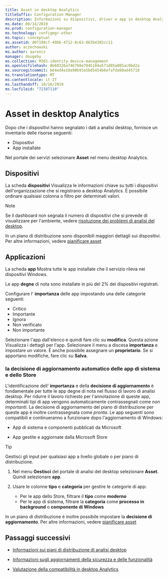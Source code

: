 ```yaml
---
title: Asset in desktop Analytics
titleSuffix: Configuration Manager
description: Informazioni su dispositivi, driver e app in desktop Analytics.
ms.date: 08/14/2019
ms.prod: configuration-manager
ms.technology: configmgr-other
ms.topic: conceptual
ms.assetid: d07198cf-49bb-4712-8c63-063b4302cc11
author: aczechowski
ms.author: aaroncz
manager: dougeby
ms.collection: M365-identity-device-management
ms.openlocfilehash: 8b60326a746768e7045104a571d05a085ac0bd2a
ms.sourcegitcommit: b64ed4a10a90b93a5bd5454b6efafda90ad45718
ms.translationtype: MT
ms.contentlocale: it-IT
ms.lasthandoff: 10/16/2019
ms.locfileid: "72387110"
---
```

# <a name="assets-in-desktop-analytics"></a>Asset in desktop Analytics

Dopo che i dispositivi hanno segnalato i dati a analisi desktop, fornisce un inventario delle risorse seguenti:

- Dispositivi
- App installate  

Nel portale dei servizi selezionare **Asset** nel menu desktop Analytics.


## <a name="devices"></a>Dispositivi

La scheda **dispositivi** Visualizza le informazioni chiave su tutti i dispositivi dell'organizzazione che si registrano a desktop Analytics. È possibile ordinare qualsiasi colonna o filtro per determinati valori.

> [!NOTE]  
> Se il dashboard non segnala il numero di dispositivi che si prevede di visualizzare per l'ambiente, vedere [risoluzione dei problemi di analisi del desktop](/sccm/desktop-analytics/troubleshooting).  

In un piano di distribuzione sono disponibili maggiori dettagli sui dispositivi. Per altre informazioni, vedere [pianificare asset](/sccm/desktop-analytics/about-deployment-plans#plan-assets)

## <a name="apps"></a>Applicazioni

La scheda **app** Mostra tutte le app installate che il servizio rileva nei dispositivi Windows.

Le app **degne** di nota sono installate in più del 2% dei dispositivi registrati.

Configurare l' **importanza** delle app impostando una delle categorie seguenti:

- Critico
- Importante
- Ignora 
- Non verificato
- Non importante<!-- 3587232 -->


Selezionare l'app dall'elenco e quindi fare clic su **modifica**. Questa azione Visualizza i dettagli per l'app. Selezionare il menu a discesa **importanza** e impostare un valore. È anche possibile assegnare un **proprietario**. Se si apportano modifiche, fare clic su **Salva**.

### <a name="a-namebkmk_plan-autoapp--automatic-upgrade-decision-of-system-and-store-apps"></a><a name="bkmk_plan-autoapp" /> la decisione di aggiornamento automatico delle app di sistema e dello Store

<!-- 3587232 -->
L'identificazione dell' **importanza** e della **decisione di aggiornamento** è fondamentale per tutte le app degne di nota nel flusso di lavoro di analisi desktop. Per ridurre il lavoro richiesto per l'annotazione di queste app, determinati tipi di app vengono automaticamente contrassegnati come *non importanti*. La decisione di aggiornamento del piano di distribuzione per queste app è inoltre contrassegnata come *pronta*. Le app seguenti sono compatibili e continueranno a funzionare dopo l'aggiornamento di Windows:

- App di sistema e componenti pubblicati da Microsoft

- App gestite e aggiornate dalla Microsoft Store

> [!Tip]
> Gestisci gli input per qualsiasi app a livello globale o per piano di distribuzione. 
>
> 1. Nel menu **Gestisci** del portale di analisi del desktop selezionare **Asset**. Quindi selezionare **app**.
>
> 2. Usare le colonne **tipo** e **categoria** per gestire le categorie di app:
>
>    - Per le app dello Store, filtrare il **tipo** come **moderno**
>    - Per le app di sistema, filtrare la **categoria** come **processo in background** o **componente di Windows**



In un piano di distribuzione è inoltre possibile impostare la **decisione di aggiornamento**. Per altre informazioni, vedere [pianificare asset](/sccm/desktop-analytics/about-deployment-plans#plan-assets)




## <a name="next-steps"></a>Passaggi successivi

- [Informazioni sui piani di distribuzione di analisi desktop](/sccm/desktop-analytics/about-deployment-plans)  

- [Informazioni sugli aggiornamenti della sicurezza e delle funzionalità](/sccm/desktop-analytics/about-updates)  

- [Valutazione della compatibilità in desktop Analytics](/sccm/desktop-analytics/compat-assessment)  
